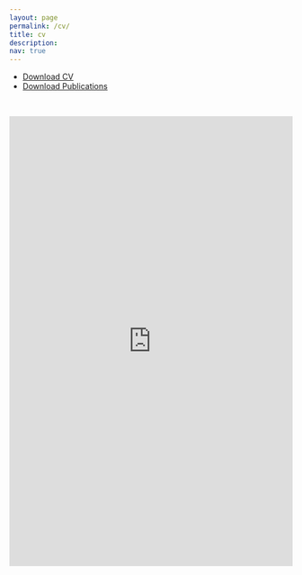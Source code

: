 ```yaml
---
layout: page
permalink: /cv/
title: cv
description: 
nav: true
---
```

  <article>
    <ul>
  <li><a href="/assets/pdf/CV_Jared_Miller.pdf">Download CV </a></li>  
  <li><a href="/assets/pdf/Publications_by_Jared_Miller.pdf">Download Publications</a></li>
</ul>
<!-- {{ entry.pdf | prepend: '/assets/pdf/' | relative_url }} -->
<p><br /></p>

<iframe src="https://drive.google.com/file/d/1XvRUuzqIGZZYeIewfb1lhwzaU_GiMBXZ/preview" style="width:100%; height:800px; border:0;" scrolling="no"></iframe>
</article>

<!--https://drive.google.com/file/d/1XvRUuzqIGZZYeIewfb1lhwzaU_GiMBXZ/view?usp=sharing-->

<!--Replace with a link to my own cv<iframe src="https://drive.google.com/file/d/1adiSFK4NkFyDmMPDF3REhVIkQP5Wt_Gy/preview" style="width:100%; height:800px; border:0;" scrolling="no"></iframe>-->

